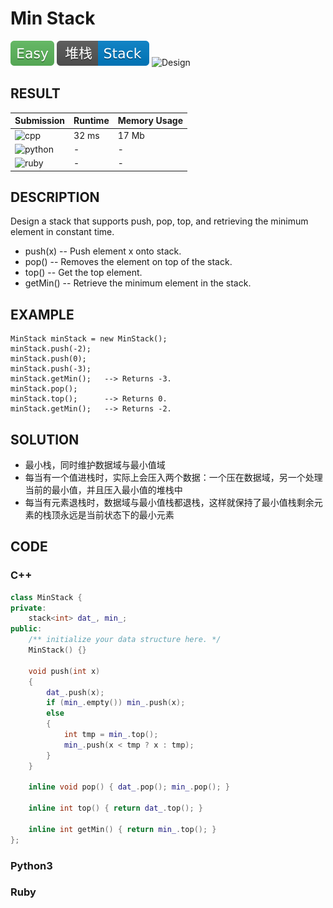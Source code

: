 # Min Stack

![Easy](../../materials/-Easy-5cb85c.svg) ![Stack](../../materials/堆栈-Stack-007ec6.svg) ![Design](../../materials/设计-Design-007ec6.svg)

## RESULT

| Submission                                                        | Runtime | Memory Usage |
| ----------------------------------------------------------------- | ------- | ------------ |
| ![cpp](https://img.shields.io/badge/leetcode155-cpp-f34b7d.svg)   | 32 ms   | 17 Mb        |
| ![python](https://img.shields.io/badge/leetcode155-py-3572A5.svg) | -       | -            |
| ![ruby](https://img.shields.io/badge/leetcode155-rb-701516.svg)   | -       | -            |

## DESCRIPTION

Design a stack that supports push, pop, top, and retrieving the minimum element in constant time.

* push(x) -- Push element x onto stack.
* pop() -- Removes the element on top of the stack.
* top() -- Get the top element.
* getMin() -- Retrieve the minimum element in the stack.

## EXAMPLE

```plain
MinStack minStack = new MinStack();
minStack.push(-2);
minStack.push(0);
minStack.push(-3);
minStack.getMin();   --> Returns -3.
minStack.pop();
minStack.top();      --> Returns 0.
minStack.getMin();   --> Returns -2.
```

## SOLUTION

* 最小栈，同时维护数据域与最小值域
* 每当有一个值进栈时，实际上会压入两个数据：一个压在数据域，另一个处理当前的最小值，并且压入最小值的堆栈中
* 每当有元素退栈时，数据域与最小值栈都退栈，这样就保持了最小值栈剩余元素的栈顶永远是当前状态下的最小元素

## CODE

### C++

```cpp
class MinStack {
private:
    stack<int> dat_, min_;
public:
    /** initialize your data structure here. */
    MinStack() {}
    
    void push(int x)
    {
        dat_.push(x);
        if (min_.empty()) min_.push(x);
        else
        {
            int tmp = min_.top();
            min_.push(x < tmp ? x : tmp);
        }
    }
    
    inline void pop() { dat_.pop(); min_.pop(); }
    
    inline int top() { return dat_.top(); }
    
    inline int getMin() { return min_.top(); }
};
```

### Python3

### Ruby
